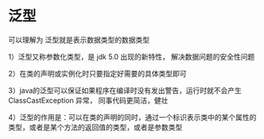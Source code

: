 # 泛型

可以理解为 泛型就是表示数据类型的数据类型

1）泛型又称参数化类型，是 jdk 5.0 出现的新特性， 解决数据问题的安全性问题

2）在类的声明或实例化时只要指定好需要的具体类型即可

3）java的泛型可以保证如果程序在编译时没有发出警告，运行时就不会产生 ClassCastException 异常， 同事代码更简洁，健壮

4）泛型的作用是：可以在类的声明的同时，通过一个标识表示类中的某个属性的类型，或者是某个方法的返回值的类型，或者是参数类型